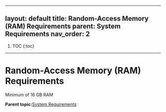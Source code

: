 
---
layout: default
title: Random-Access Memory (RAM) Requirements
parent: System Requirements
nav_order: 2
---

1. TOC
{:toc}

---


# Random-Access Memory \(RAM\) Requirements

Minimum of 16 GB RAM

**Parent topic:**[System Requirements](GUID-B95F8060-5ED0-4C65-9790-71CB740A8769.md)

